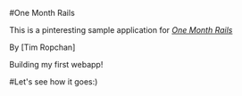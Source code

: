 #One Month Rails

This is a pinteresting sample application for [*One Month Rails*](http://onemonthrails.com)

By [Tim Ropchan]

Building my first webapp!

#Let's see how it goes:)